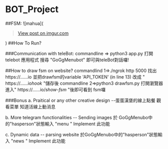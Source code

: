 # BOT_Project
##FSM:
![mahua](<blockquote class="imgur-embed-pub" lang="en" data-id="n7iFLqi"><a href="//imgur.com/n7iFLqi">View post on imgur.com</a></blockquote><script async src="//s.imgur.com/min/embed.js" charset="utf-8"></script>)
##How To Run?

###Communication with teleBot:
commandline => python3 app.py
打開telebot 應用程式 搜尋 "GoGgMenubot" 即可與teleBot對話囉!

##How to draw fsm on website?
commandlind 1=>./ngrok http 5000
找出https://......io
並把drawfsm的variable 'API_TOKEN'  (in line 13) 改成 " https://......io*hook*  "儲存後
commandline 2=>python3 drawfsm.py
打開瀏覽器進入" https://......io/*show-fsm* "後即可看到 fsm囉

###Bonus
a. Praitical or any other creative design --蛋蛋漢堡的線上點餐 觀看菜單 知道活線上動消息

b. More telegram functionalities -- Sending images 於 GoGgMenubo中的"hasperson"狀態輸入 "menu " Implement 此功能

c. Dynamic data -- parsing website 於GoGgMenubo中的"hasperson"狀態輸入 "news " Implement 此功能
